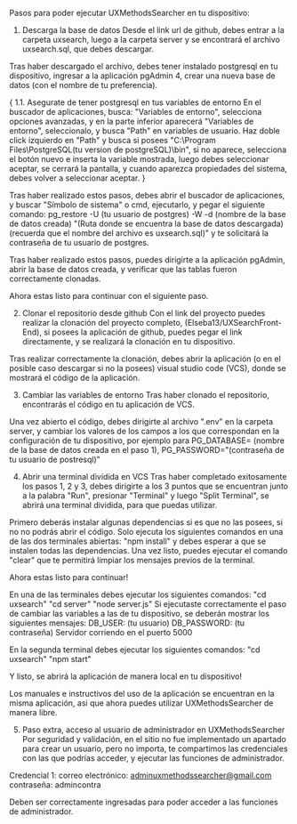 Pasos para poder ejecutar UXMethodsSearcher en tu dispositivo:


1. Descarga la base de datos
Desde el link url de github, debes entrar a la carpeta uxsearch, luego a la carpeta server y se encontrará el archivo uxsearch.sql, que debes descargar.

Tras haber descargado el archivo, debes tener instalado postgresql en tu dispositivo, ingresar a la aplicación pgAdmin 4, crear una nueva base de datos (con el nombre de tu preferencia).

{
1.1. Asegurate de tener postgresql en tus variables de entorno
En el buscador de aplicaciones, busca: "Variables de entorno", selecciona opciones avanzadas, y en la parte inferior aparecerá "Variables de entorno", seleccionalo, y busca "Path" en variables de usuario. Haz doble click izquierdo en "Path" y busca si posees "C:\Program Files\PostgreSQL\(tu version de postgreSQL)\bin", si no aparece, selecciona el botón nuevo e inserta la variable mostrada, luego debes seleccionar aceptar, se cerrará la pantalla, y cuando aparezca propiedades del sistema, debes volver a seleccionar aceptar.
}

Tras haber realizado estos pasos, debes abrir el buscador de aplicaciones, y buscar "Símbolo de sistema" o cmd, ejecutarlo, y pegar el siguiente comando: 
pg_restore -U (tu usuario de postgres) -W -d (nombre de la base de datos creada) "(Ruta donde se encuentra la base de datos descargada) (recuerda que el nombre del archivo es uxsearch.sql)"
y te solicitará la contraseña de tu usuario de postgres.

Tras haber realizado estos pasos, puedes dirigirte a la aplicación pgAdmin, abrir la base de datos creada, y verificar que las tablas fueron correctamente clonadas.

Ahora estas listo para continuar con el siguiente paso.


2. Clonar el repositorio desde github
Con el link del proyecto puedes realizar la clonación del proyecto completo, (Elseba13/UXSearchFront-End), si posees la aplicación de github, puedes pegar el link directamente, y se realizará la clonación en tu dispositivo.

Tras realizar correctamente la clonación, debes abrir la aplicación (o en el posible caso descargar si no la posees) visual studio code (VCS), donde se mostrará el código de la aplicación.

3. Cambiar las variables de entorno
Tras haber clonado el repositorio, encontrarás el código en tu aplicación de VCS.

Una vez abierto el código, debes dirigirte al archivo ".env" en la carpeta server, y cambiar los valores de los campos a los que correspondan en la configuración de tu dispositivo, por ejemplo para PG_DATABASE= (nombre de la base de datos creada en el paso 1), PG_PASSWORD="(contraseña de tu usuario de postresql)"

4. Abrir una terminal dividida en VCS
Tras haber completado exitosamente los pasos 1, 2 y 3, debes dirigirte a los 3 puntos que se encuentran junto a la palabra "Run", presionar "Terminal" y luego "Split Terminal", se abrirá una terminal dividida, para que puedas utilizar.

Primero deberás instalar algunas dependencias si es que no las posees, si no no podrás abrir el código.
Solo ejecuta los siguientes comandos en una de las dos terminales abiertas:
"npm install" y debes esperar a que se instalen todas las dependencias. Una vez listo, puedes ejecutar el comando "clear" que te permitirá limpiar los mensajes previos de la terminal.


Ahora estas listo para continuar!


En una de las terminales debes ejecutar los siguientes comandos: 
"cd uxsearch"
"cd server"
"node server.js"
Si ejecutaste correctamente el paso de cambiar las variables a las de tu dispositivo, se deberán mostrar los siguientes mensajes:
DB_USER: (tu usuario)
DB_PASSWORD: (tu contraseña)
Servidor corriendo en el puerto 5000

En la segunda terminal debes ejecutar los siguientes comandos:
"cd uxsearch"
"npm start"

Y listo, se abrirá la aplicación de manera local en tu dispositivo! 

Los manuales e instructivos del uso de la aplicación se encuentran en la misma aplicación, asi que ahora puedes utilizar UXMethodsSearcher de manera libre.


5. Paso extra, acceso al usuario de administrador en UXMethodsSearcher
Por seguridad y validación, en el sitio no fue implementado un apartado para crear un usuario, pero no importa, te compartimos las credenciales con las que podrías acceder, y ejecutar las funciones de administrador.

Credencial 1:
correo electrónico: adminuxmethodssearcher@gmail.com
contraseña: admincontra

Deben ser correctamente ingresadas para poder acceder a las funciones de administrador.